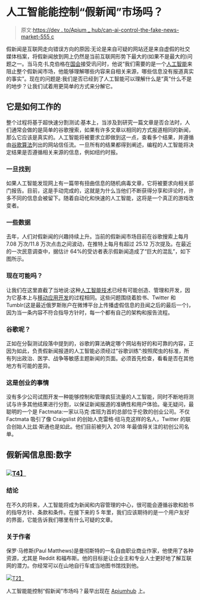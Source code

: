 # 人工智能能控制“假新闻”市场吗？

> 原文:[https://dev . to/Apium _ hub/can-ai-control-the-fake-news-market-555 c](https://dev.to/apium_hub/can-ai-control-the-fake-news-market-555c)

假新闻是互联网走向错误方向的原因:无论是来自可疑的网站还是来自虚假的社交媒体档案，将假新闻放到网上仍然是当前互联网形势下最大的(如果不是最大的)问题之一。当马克·扎克伯格在[国会](https://www.theguardian.com/technology/2018/apr/11/mark-zuckerbergs-testimony-to-congress-the-key-moments)接受讯问时，他说“我们需要的是一个[人工智能](https://dev.to/apium_hub/artificial-intelligence--in-math-i-trust-5fhl)来阻止整个假新闻市场，他能够理解哪些内容来自相关来源，哪些信息没有报道真实的事实”。现在的问题是:我们是否已经到了人工智能可以理解什么是“真”什么不是的地步？让我们试着用更简单的方式来分解它。

## 它是如何工作的

整个过程将基于超快速分割测试:基本上，当涉及到研究一篇文章是否合法时，人们通常会做的是简单的谷歌搜索，如果有许多文章以相同的方式报道相同的新闻，那么它应该是真实的。人工智能将被要求立即做到这一点，查看多个结果，并遵循由[谷歌算法](http://fortune.com/2017/04/25/google-search-algorithm-fake-news/)列出的网站信任流。一旦所有的结果都得到阐述，编程的人工智能将决定结果是否遵循相关来源的信息，例如纽约时报。

### 一旦找到

如果人工智能发现网上有一篇带有扭曲信息的随机病毒文章，它将被要求向相关部门报告。目前，这是手动完成的，这就是为什么当他们不断获得分享和评论时，许多不同的信息会被留下。随着自动化和快速的人工智能，这将是一个真正的游戏改变者。

### 一些数据

去年，人们对假新闻的兴趣持续上升。当前的假新闻市场目前在谷歌搜索上每月 7.08 万次/11.8 万次点击之间波动，在推特上每月有超过 25.12 万次提及。在最近的一次民意调查中，据估计 64%的受访者表示假新闻造成了“巨大的混乱”，如下图所示。

### 现在可能吗？

让我们在这里直截了当地说:这种[人工智能技术](https://apiumhub.com/tech-blog-barcelona/top-tech-trends-technology-landscape/)已经有可能创造、管理和开发，因为它基本上与[移动应用开发](https://www.apadmi.com/)的过程相同。这些问题围绕着脸书、Twitter 和 Tumblr(这是最近俄罗斯账户在微博平台上传播虚假信息的丑闻之后的最后一个)，因为当一条内容不符合指导方针时，每一个都有自己的架构和报告流程。

### 谷歌呢？

正如在分裂测试段落中提到的，谷歌的算法确定哪个网站有好的和可靠的内容，正因为如此，负责假新闻报道的人工智能必须经过“谷歌训练”:按照爬虫的标准，所有列出政治、医学、战争等敏感主题新闻的页面。必须首先检查，看看是否在其他地方有可能的差异。

### 这是创业的事情

没有多少公司试图开发一种能够控制和管理疯狂流量的人工智能，同时不断地将测试与许多其他结果进行分割，以保证新闻报道的准确性和用户体验。毫无疑问，最聪明的一个是 Factmata:一家以马克·库班为首的总部位于伦敦的创业公司。不仅 Factmata 吸引了像 Craigslist 的创始人克雷格·纽马克这样的名人，Twitter 的联合创始人比兹·斯通也是如此。他们目前被列入 2018 年最值得关注的初创公司名单。

## 假新闻信息图:数字

### [![](../Images/4af405249ad844170f445613c805325f.png)T4】](https://apiumhub.com/wp-content/uploads/2018/06/Fake_News_Numbers_Infographic-700x3124-1-1.jpg)

### 结论

在不久的将来，人工智能将成为新闻和内容管理的中心，很可能会遵循谷歌和脸书的指导方针、条款和条件。在接下来的 5 年里，我们应该期待的是一个用户友好的界面，它能告诉我们哪里有什么可疑的文章。

### 关于作者

保罗·马修斯(Paul Matthews)是曼彻斯特的一名自由职业商业作家，他使用了各种资源，尤其是 Reddit 和福布斯。他的目标是让企业主和专业人士更好地了解互联网的潜力。你经常可以在山地自行车或当地图书馆找到他。

[![](../Images/388aaf02b8a82b8aa44b8e0cccecf941.png)T2】](https://apiumhub.com/wp-content/uploads/2018/06/author-prof-pic.jpg)

人工智能能控制“假新闻”市场吗？最早出现在 [Apiumhub](https://apiumhub.com) 上。